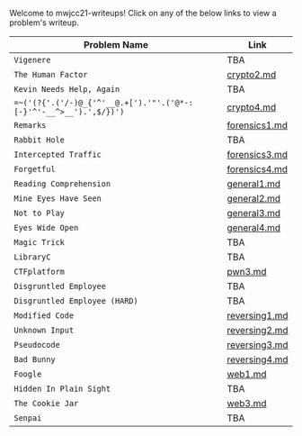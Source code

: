 Welcome to mwjcc21-writeups! Click on any of the below links to view a problem's writeup.

|Problem Name          |Link              |
|----------------------|------------------|
|`Vigenere`|TBA|
|`The Human Factor`|[crypto2.md](crypto2.md)|
|`Kevin Needs Help, Again`|TBA|
|`=~('(?{'.('/-)@_{'^'__@.+[').'"'.('@*-:[-}'^'-__^>__').',$/})')`|[crypto4.md](crypto4.md)|
|`Remarks`|[forensics1.md](forensics1.md)|
|`Rabbit Hole`|TBA|
|`Intercepted Traffic`|[forensics3.md](forensics3.md)|
|`Forgetful`|[forensics4.md](forensics4.md)|
|`Reading Comprehension`|[general1.md](general1.md)|
|`Mine Eyes Have Seen`|[general2.md](general2.md)|
|`Not to Play`|[general3.md](general3.md)|
|`Eyes Wide Open`|[general4.md](general4.md)|
|`Magic Trick`|TBA|
|`LibraryC`|TBA|
|`CTFplatform`|[pwn3.md](pwn3.md)|
|`Disgruntled Employee`|TBA|
|`Disgruntled Employee (HARD)`|TBA|
|`Modified Code`|[reversing1.md](reversing1.md)|
|`Unknown Input`|[reversing2.md](reversing2.md)|
|`Pseudocode`|[reversing3.md](reversing3.md)|
|`Bad Bunny`|[reversing4.md](reversing4.md)|
|`Foogle`|[web1.md](web1.md)|
|`Hidden In Plain Sight`|TBA|
|`The Cookie Jar`|[web3.md](web3.md)|
|`Senpai`|TBA|
